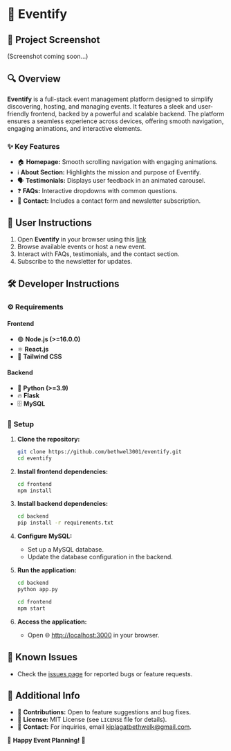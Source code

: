 # 🎉 **Eventify**  

## 📸 **Project Screenshot**  
(Screenshot coming soon...)  

## 🔍 **Overview**  
**Eventify** is a full-stack event management platform designed to simplify discovering, hosting, and managing events. It features a sleek and user-friendly frontend, backed by a powerful and scalable backend. The platform ensures a seamless experience across devices, offering smooth navigation, engaging animations, and interactive elements.  

### ✨ **Key Features**  
- 🏠 **Homepage:** Smooth scrolling navigation with engaging animations.  
- ℹ️ **About Section:** Highlights the mission and purpose of Eventify.  
- 🗣️ **Testimonials:** Displays user feedback in an animated carousel.  
- ❓ **FAQs:** Interactive dropdowns with common questions.  
- 📩 **Contact:** Includes a contact form and newsletter subscription.  

## 👥 **User Instructions**  
1. Open **Eventify** in your browser using this [link](https://shiny-buttercream-f01411.netlify.app/)  
2. Browse available events or host a new event.  
3. Interact with FAQs, testimonials, and the contact section.  
4. Subscribe to the newsletter for updates.  

## 🛠️ **Developer Instructions**  

### ⚙️ **Requirements**  
#### **Frontend**  
- 🟢 **Node.js (>=16.0.0)**  
- ⚛️ **React.js**  
- 🎨 **Tailwind CSS**  

#### **Backend**  
- 🐍 **Python (>=3.9)**  
- 🔥 **Flask**  
- 🗄️ **MySQL**  

### 🚀 **Setup**  
1. **Clone the repository:**  
   ```sh
   git clone https://github.com/bethwel3001/eventify.git  
   cd eventify  
   ```  
2. **Install frontend dependencies:**  
   ```sh
   cd frontend  
   npm install  
   ```  
3. **Install backend dependencies:**  
   ```sh
   cd backend  
   pip install -r requirements.txt  
   ```  
4. **Configure MySQL:**  
   - Set up a MySQL database.  
   - Update the database configuration in the backend.  

5. **Run the application:**  
   ```sh
   cd backend  
   python app.py  
   ```  
   ```sh
   cd frontend  
   npm start  
   ```  

6. **Access the application:**  
   - Open 🌐 [http://localhost:3000](http://localhost:3000) in your browser.  

## 🐞 **Known Issues**  
- Check the [issues page](https://github.com/bethwel3001/eventify/issues) for reported bugs or feature requests.  

## 📌 **Additional Info**  
- 🤝 **Contributions:** Open to feature suggestions and bug fixes.  
- 📜 **License:** MIT License (see `LICENSE` file for details).  
- 📧 **Contact:** For inquiries, email [kiplagatbethwelk@gmail.com](mailto:kiplagatbethwelk@gmail.com).  


🎊 **Happy Event Planning!** 🎊  
